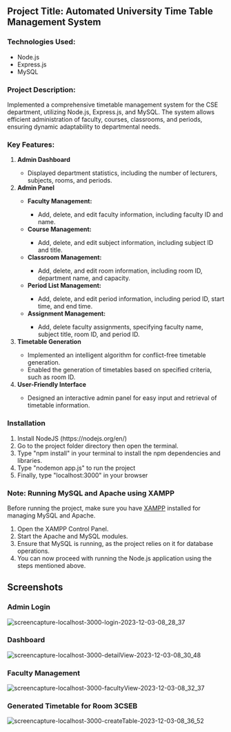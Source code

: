 ## Project Title: Automated University Time Table Management System













### Technologies Used:
<ul>
  <li>Node.js</li>
  <li>Express.js</li>
  <li>MySQL</li>
</ul>

### Project Description:
Implemented a comprehensive timetable management system for the CSE department, utilizing Node.js, Express.js, and MySQL. The system allows efficient administration of faculty, courses, classrooms, and periods, ensuring dynamic adaptability to departmental needs.

### Key Features:
<ol>
  <li><b>Admin Dashboard</b></li>
  <ul>
    <li>Displayed department statistics, including the number of lecturers, subjects, rooms, and periods.</li>
  </ul>
  <li><b>Admin Panel</b></li>
  <ul>
    <li><b>Faculty Management:</b></li>
    <ul><li>Add, delete, and edit faculty information, including faculty ID and name.</li></ul>
    <li><b>Course Management:</b></li>
    <ul><li>Add, delete, and edit subject information, including subject ID and title.</li></ul>
    <li><b>Classroom Management:</b></li>
    <ul><li>Add, delete, and edit room information, including room ID, department name, and capacity.</li></ul>
    <li><b>Period List Management:</b></li>
    <ul><li>Add, delete, and edit period information, including period ID, start time, and end time.</li></ul>
    <li><b>Assignment Management:</b></li>
    <ul><li>Add, delete faculty assignments, specifying faculty name, subject title, room ID, and period ID.</li></ul>
  </ul>
  <li><b>Timetable Generation</b></li>
  <ul>
    <li>Implemented an intelligent algorithm for conflict-free timetable generation.</li>
    <li>Enabled the generation of timetables based on specified criteria, such as room ID.</li>
  </ul>
  <li><b>User-Friendly Interface</b></li>
  <ul>
    <li>Designed an interactive admin panel for easy input and retrieval of timetable information.</li>
  </ul>
</ol>

### Installation
<ol>
  <li>Install NodeJS (https://nodejs.org/en/)</li>
  <li>Go to the project folder directory then open the terminal.</li>
  <li>Type "npm install" in your terminal to install the npm dependencies and libraries.</li>
  <li>Type "nodemon app.js" to run the project</li>
  <li>Finally, type "localhost:3000" in your browser</li>
</ol>

### Note: Running MySQL and Apache using XAMPP

Before running the project, make sure you have [XAMPP](https://www.apachefriends.org/index.html) installed for managing MySQL and Apache.
<ol>
  <li>Open the XAMPP Control Panel.</li>
  <li>Start the Apache and MySQL modules.</li>
  <li>Ensure that MySQL is running, as the project relies on it for database operations.</li>
  <li>You can now proceed with running the Node.js application using the steps mentioned above.</li>
</ol>

## Screenshots
### Admin Login
![screencapture-localhost-3000-login-2023-12-03-08_28_37](https://github.com/nikhilarokkam/Automated-University-TimeTable-Management-System/assets/115566678/fef5b5f1-a3f7-432a-bb09-fc3ea575ab24)
### Dashboard
![screencapture-localhost-3000-detailView-2023-12-03-08_30_48](https://github.com/nikhilarokkam/Automated-University-TimeTable-Management-System/assets/115566678/bb07833a-fe6d-429d-ab31-d57cc059f65e)
### Faculty Management
![screencapture-localhost-3000-facultyView-2023-12-03-08_32_37](https://github.com/nikhilarokkam/Automated-University-TimeTable-Management-System/assets/115566678/55761541-f846-4e24-8235-f6282a5d1fa5)
### Generated Timetable for Room 3CSEB
![screencapture-localhost-3000-createTable-2023-12-03-08_36_52](https://github.com/nikhilarokkam/Automated-University-TimeTable-Management-System/assets/115566678/b260cd52-351c-4faa-96f9-1aa1110e8758)
